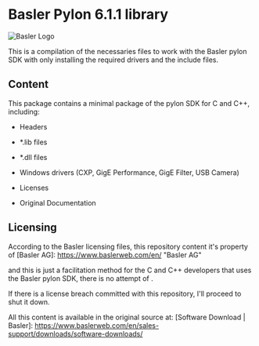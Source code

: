 # Basler Pylon 6.1.1 library

![Basler Logo](https://docs.baslerweb.com/images/screen-pylon6-logo.png)

This is a compilation of the necessaries files to work with the Basler pylon SDK with only installing the required drivers and the include files. 

## Content

This package contains a minimal package of the pylon SDK for C and C++, including:

- Headers

- *.lib files

- *.dll files

- Windows drivers (CXP, GigE Performance, GigE Filter, USB Camera)

- Licenses

- Original Documentation

## Licensing

According to the Basler licensing files, this repository content it's property of  [Basler AG]: https://www.baslerweb.com/en/	"Basler AG"

and this is just a facilitation method for the C and C++ developers that uses the Basler pylon SDK, there is no attempt of .

If there is a license breach committed with this repository, I'll proceed to shut it down.

All this content is available in the original source at:  [Software Download | Basler]: https://www.baslerweb.com/en/sales-support/downloads/software-downloads/



